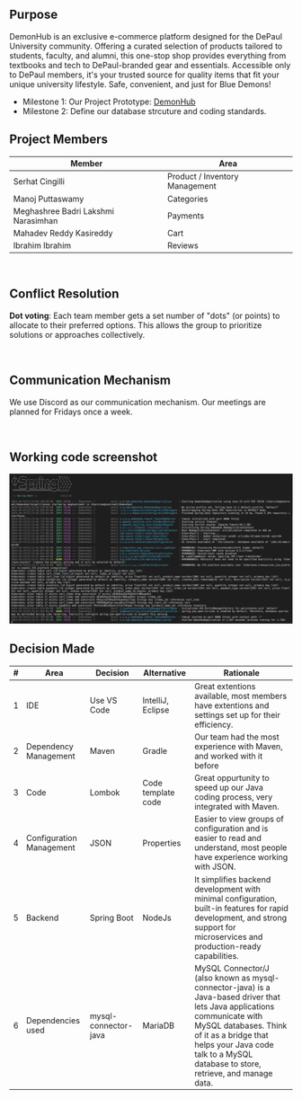 ## Purpose
DemonHub is an exclusive e-commerce platform designed for the DePaul University community. Offering a curated selection of products tailored to students, faculty, and alumni, this one-stop shop provides everything from textbooks and tech to DePaul-branded gear and essentials. Accessible only to DePaul members, it's your trusted source for quality items that fit your unique university lifestyle. Safe, convenient, and just for Blue Demons!
<br>
* Milestone 1: Our Project Prototype: [DemonHub](https://app.moqups.com/v14bDpifAPFutAIOjrU583kqOtG84MWQ/view/page/a4e233e3d?ui=0)
* Milestone 2: Define our database strcuture and coding standards. 

## Project Members

| Member | Area  |
| ----------- | ----------- |
| Serhat Cingilli | Product / Inventory Management |
| Manoj Puttaswamy | Categories  |
| Meghashree Badri Lakshmi Narasimhan | Payments |
| Mahadev Reddy Kasireddy | Cart
| Ibrahim Ibrahim | Reviews
<br/>

## Conflict Resolution
**Dot voting**: Each team member gets a set number of "dots" (or points) to allocate to their preferred options. This allows the group to prioritize solutions or approaches collectively. 

<br/>

## Communication Mechanism
We use Discord as our communication mechanism. Our meetings are planned for Fridays once a week.

<br/>

## Working code screenshot
![Working code screenshot](src/main/working_code.png)

## Decision Made
| # | Area  | Decision | Alternative | Rationale
| ----------- | ----------- | --- | --- |--- |
| 1 | IDE | Use VS Code |IntelliJ, Eclipse | Great extentions available, most members have extentions and settings set up for their efficiency.
| 2 | Dependency Management  | Maven | Gradle | Our team had the most experience with Maven, and worked with it before
| 3 | Code  | Lombok | Code template code | Great oppurtunity to speed up our Java coding process, very integrated with Maven.
| 4 | Configuration Management  | JSON | Properties | Easier to view groups of configuration and is easier to read and understand, most people have experience working with JSON.
| 5 | Backend  | Spring Boot | NodeJs | It simplifies backend development with minimal configuration, built-in features for rapid development, and strong support for microservices and production-ready capabilities.
| 6 | Dependencies used | mysql-connector-java | MariaDB | MySQL Connector/J (also known as mysql-connector-java) is a Java-based driver that lets Java applications communicate with MySQL databases. Think of it as a bridge that helps your Java code talk to a MySQL database to store, retrieve, and manage data.


